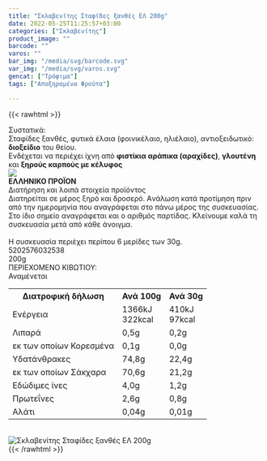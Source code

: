 ```yaml
---
title: "Σκλαβενίτης Σταφίδες ξανθές ΕΛ 200g"
date: 2022-05-25T11:25:57+03:00
categories: ["Σκλαβενίτης"]
product_image: ""
barcode: ""
varos: ""
bar_img: "/media/svg/barcode.svg"
var_img: "/media/svg/varos.svg"
gencat: ["Τρόφιμα"]
tags: ["Αποξηραμένα Φρούτα"]

---
```

{{< rawhtml >}}

<div class="sload620"><div class="product"><div id="sistatika">Συστατικά:</div><div class="alltext">Σταφίδες ξανθές, φυτικά έλαια (φοινικέλαιο, ηλιέλαιο), αντιοξειδωτικό: <b>διοξείδιο</b> του θείου.<br>Ενδέχεται να περιέχει ίχνη από <b>φιστίκια αράπικα (αραχίδες)</b>, <b>γλουτένη</b> και <b>ξηρούς καρπούς με κέλυφος</b></div><div id="flag"><div id="flagimage"><img src="/media/icons/gr.svg"></div><span id="flagtext"><b>ΕΛΛΗΝΙΚΟ ΠΡΟΪΟΝ</b></span></div><div id="loipa">Διατήρηση και λοιπά στοιχεία προϊόντος</div><div class="alltext">Διατηρείται σε μέρος ξηρό και δροσερό. Aνάλωση κατά προτίμηση πριν από την ημερομηνία που αναγράφεται στο πάνω μέρος της συσκευασίας. Στο ίδιο σημείο αναγράφεται και ο αριθμός παρτίδας. Κλείνουμε καλά τη συσκευασία μετά από κάθε άνοιγμα.<br><br>Η συσκευασία περιέχει περίπου 6 μερίδες των 30g.</div><div id="barcode"><div id="barimage1"></div><span id="bartext">5202576032538</span></div><div id="varos"><div id="varosimage1"></div><span id="varostext">200g</span></div><div id="kivotio">ΠΕΡΙΕΧΟΜΕΝΟ ΚΙΒΩΤΙΟΥ:<br>Αναμένεται</div><div class="tabout"><table id="diatable"><tbody><tr><th>Διατροφική δήλωση</th><th>Ανά 100g</th><th>Ανά 30g</th></tr><tr><td class="texr2">Ενέργεια</td><td class="texr">1366kJ<br>322kcal</td><td class="texr">410kJ<br>97kcal</td></tr><tr><td class="texr2">Λιπαρά</td><td class="texr">0,5g</td><td class="texr">0,2g</td></tr><tr><td class="gray">εκ των οποίων Κορεσµένα</td><td class="gray2">0,1g</td><td class="gray2">0,0g</td></tr><tr><td class="texr2">Yδατάνθρακες</td><td class="texr">74,8g</td><td class="texr">22,4g</td></tr><tr><td class="gray">εκ των οποίων Σάκχαρα</td><td class="gray2">70,6g</td><td class="gray2">21,2g</td></tr><tr><td class="texr2">Eδώδιμες ίνες</td><td class="texr">4,0g</td><td class="texr">1,2g</td></tr><tr><td class="texr2">Πρωτεΐνες</td><td class="texr">2,6g</td><td class="texr">0,8g</td></tr><tr><td class="texr2">Αλάτι</td><td class="texr">0,04g</td><td class="texr">0,01g</td></tr></tbody></table></div><br><div class="pimg"><img alt="Σκλαβενίτης Σταφίδες ξανθές ΕΛ 200g" title="Σκλαβενίτης Σταφίδες ξανθές ΕΛ 200g" src="/media/images/sklavenitis-stafides-ksanthes-el-200g.jpg"></div></div></div>
{{< /rawhtml >}}


